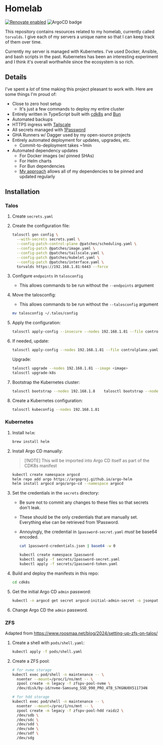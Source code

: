 # Homelab

[![Renovate enabled](https://img.shields.io/badge/renovate-enabled-brightgreen.svg)](https://renovatebot.com/)
![ArgoCD badge](https://argocd.tailnet-1a49.ts.net/api/badge?name=torvalds)

This repository contains resources related to my homelab, currently called
`torvalds`. I give each of my servers a unique name so that I can keep track of
them over time.

Currently my server is managed with Kubernetes. I've used Docker, Ansible, and
bash scripts in the past. Kubernetes has been an interesting experiment and I
think it's overall worthwhile since the ecosystem is so rich.

## Details

I've spent a _lot_ of time making this project pleasant to work with. Here are
some things I'm proud of:

- Close to zero host setup
  - It's just a few commands to deploy my entire cluster
- Entirely written in TypeScript built with [cdk8s](https://cdk8s.io/) and
  [Bun](https://bun.sh/)
- Automated backups
- HTTPS ingress with [Tailscale](https://tailscale.com/)
- All secrets managed with [1Password](https://1password.com/)
- GHA Runners w/ Dagger used by my open-source projects
- Entirely automated deployment for updates, upgrades, etc.
  - Commit-to-deployment takes ~1min
- Automated dependency updates
  - For Docker images (w/ pinned SHAs)
  - For Helm charts
  - For Bun dependencies
  - [My approach](https://github.com/shepherdjerred/homelab/blob/main/src/cdk8s/src/versions.ts)
    allows all of my dependencies to be pinned and updated regularly

## Installation

### Talos

1. Create `secrets.yaml`
1. Create the configuration file:

   ```bash
   talosctl gen config \
     --with-secrets secrets.yaml \
     --config-patch-control-plane @patches/scheduling.yaml \
     --config-patch @patches/image.yaml \
     --config-patch @patches/tailscale.yaml \
     --config-patch @patches/kubelet.yaml \
     --config-patch @patches/interface.yaml \
     torvalds https://192.168.1.81:6443 --force
   ```

1. Configure `endpoints` in `talosconfig`
   - This allows commands to be run without the `--endpoints` argument

1. Move the talosconfig:
   - This allows commands to be run without the `--talosconfig` argument

   ```bash
   mv talosconfig ~/.talos/config
   ```

1. Apply the configuration:

   ```bash
   talosctl apply-config --insecure --nodes 192.168.1.81 --file controlplane.yaml
   ```

1. If needed, update:

   ```bash
   talosctl apply-config --nodes 192.168.1.81 --file controlplane.yaml
   ```

   Upgrade:

   ```bash
   talosctl upgrade --nodes 192.168.1.81 --image <image>
   talosctl upgrade-k8s
   ```

1. Bootstrap the Kubernetes cluster:

   ```bash
   talosctl bootstrap --nodes 192.168.1.8    talosctl bootstrap --nodes 192.168.1.811
   ```

1. Create a Kubernetes configuration:

   ```bash
   talosctl kubeconfig --nodes 192.168.1.81
   ```

### Kubernetes

1. Install `helm`:

   ```bash
   brew install helm
   ```

1. Install Argo CD manually:

   > [!NOTE] This will be imported into Argo CD itself as part of the CDK8s
   > manifest

   ```bash
   kubectl create namespace argocd
   helm repo add argo https://argoproj.github.io/argo-helm
   helm install argocd argo/argo-cd --namespace argocd
   ```

1. Set the credentials in the `secrets` directory:
   - Be sure not to commit any changes to these files so that secrets don't
     leak.
   - These should be the only credentials that are manually set. Everything else
     can be retrieved from 1Password.
   - Annoyingly, the credential in `1password-secret.yaml` _must_ be base64
     encoded.

     ```bash
     cat 1password-credentials.json | base64 -w 0
     ```

     ```bash
     kubectl create namespace 1password
     kubectl apply -f secrets/1password-secret.yaml
     kubectl apply -f secrets/1password-token.yaml
     ```

1. Build and deploy the manifests in this repo:

   ```bash
   cd cdk8s
   ```

1. Get the initial Argo CD `admin` password:

   ```bash
   kubectl -n argocd get secret argocd-initial-admin-secret -o jsonpath="{.data.password}" | base64 -d
   ```

1. Change Argo CD the `admin` password.

### ZFS

Adapted from <https://www.roosmaa.net/blog/2024/setting-up-zfs-on-talos/>

1. Create a shell with `pods/shell.yaml`:

   ```bash
   kubectl apply -f pods/shell.yaml
   ```

1. Create a ZFS pool:

   ```bash
   # for nvme storage
   kubectl exec pod/shell -n maintenance -- \
     nsenter --mount=/proc/1/ns/mnt -- \
     zpool create -m legacy -f zfspv-pool-nvme \
     /dev/disk/by-id/nvme-Samsung_SSD_990_PRO_4TB_S7KGNU0X511734N

   # for hdd storage
   kubectl exec pod/shell -n maintenance -- \
     nsenter --mount=/proc/1/ns/mnt -- \
     zpool create -m legacy -f zfspv-pool-hdd raidz2 \
     /dev/sdb \
     /dev/sdc \
     /dev/sdd \
     /dev/sde \
     /dev/sdf \
     /dev/sdg
   ```
